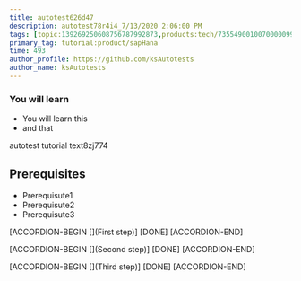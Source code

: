 ```yaml
---
title: autotest626d47
description: autotest78r4i4_7/13/2020 2:06:00 PM
tags: [topic:139269250608756787992873,products:tech/73554900100700000996,tutorial:experience/advanced]
primary_tag: tutorial:product/sapHana
time: 493
author_profile: https://github.com/ksAutotests
author_name: ksAutotests
---
```

### You will learn
- You will learn this
- and that

autotest tutorial text8zj774

## Prerequisites
- Prerequisute1
- Prerequisute2
- Prerequisute3

[ACCORDION-BEGIN [](First step)]
[DONE]
[ACCORDION-END]

[ACCORDION-BEGIN [](Second step)]
[DONE]
[ACCORDION-END]

[ACCORDION-BEGIN [](Third step)]
[DONE]
[ACCORDION-END]


